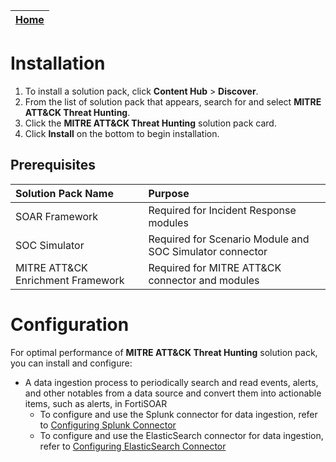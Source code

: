 | [Home](https://github.com/fortinet-fortisoar/solution-pack-mitre-attack-threat-hunting/blob/develop/README.md) |
|-----------------------------------------------------------------------------------------------------------------------------------|

# Installation

1. To install a solution pack, click **Content Hub** > **Discover**.
2. From the list of solution pack that appears, search for and select **MITRE ATT&CK Threat Hunting**.
3. Click the **MITRE ATT&CK Threat Hunting** solution pack card.
4. Click **Install** on the bottom to begin installation.

## Prerequisites

| Solution Pack Name                | Purpose                                                  |
|:----------------------------------|:---------------------------------------------------------|
| SOAR Framework                    | Required for Incident Response modules                   |
| SOC Simulator                     | Required for Scenario Module and SOC Simulator connector |
| MITRE ATT&CK Enrichment Framework | Required for MITRE ATT&CK connector and modules          |

# Configuration

For optimal performance of **MITRE ATT&CK Threat Hunting** solution pack, you can install and configure:

- A data ingestion process to periodically search and read events, alerts, and other notables from a data source and convert them into actionable items, such as alerts, in FortiSOAR
    - To configure and use the Splunk connector for data ingestion, refer to [Configuring Splunk Connector](https://docs.fortinet.com/document/fortisoar/1.6.2/splunk/130/splunk-v1-6-2#Configure_Data_Ingestion)
    - To configure and use the ElasticSearch connector for data ingestion, refer to [Configuring ElasticSearch Connector](https://docs.fortinet.com/document/fortisoar/2.2.1/elasticsearch/19/elasticsearch-v2-2-1#Configuration_parameters)